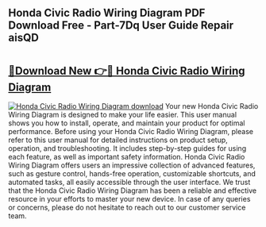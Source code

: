 ## Honda Civic Radio Wiring Diagram PDF Download Free - Part-7Dq User Guide Repair aisQD

# <h2><a href="http://dfn2y8.blite.top/?on=Honda+Civic+Radio+Wiring+Diagram">🔗Download New 👉🔴 Honda Civic Radio Wiring Diagram</a></h2>

[![Honda Civic Radio Wiring Diagram download](https://i.imgur.com/lujVjoI.png)](http://dfn2y8.blite.top/?on=Honda+Civic+Radio+Wiring+Diagram)
Your new Honda Civic Radio Wiring Diagram is designed to make your life easier. This user manual shows you how to install, operate, and maintain your product for optimal performance. Before using your Honda Civic Radio Wiring Diagram, please refer to this user manual for detailed instructions on product setup, operation, and troubleshooting. It includes step-by-step guides for using each feature, as well as important safety information. Honda Civic Radio Wiring Diagram offers users an impressive collection of advanced features, such as gesture control, hands-free operation, customizable shortcuts, and automated tasks, all easily accessible through the user interface. We trust that the Honda Civic Radio Wiring Diagram has been a reliable and effective resource in your efforts to master your new device. In case of any queries or concerns, please do not hesitate to reach out to our customer service team.
